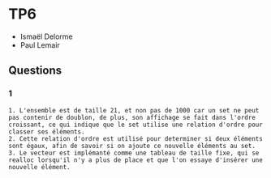 # TP6

* Ismaël Delorme
* Paul Lemair

## Questions

### 1

    1. L'ensemble est de taille 21, et non pas de 1000 car un set ne peut pas contenir de doublon, de plus, son affichage se fait dans l'ordre croissant, ce qui indique que le set utilise une relation d'ordre pour classer ses éléments.
    2. Cette relation d'ordre est utilisé pour determiner si deux éléments sont égaux, afin de savoir si on ajoute ce nouvelle éléments au set.
    3. Le vecteur est implémanté comme une tableau de taille fixe, qui se realloc lorsqu'il n'y a plus de place et que l'on essaye d'insérer une nouvelle élément. 